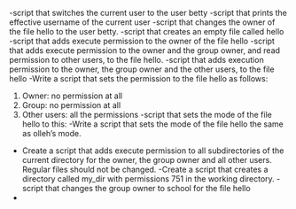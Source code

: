 -script that switches the current user to the user betty
-script that prints the effective username of the current user
-script that changes the owner of the file hello to the user betty.
-script that creates an empty file called hello
-script that adds execute permission to the owner of the file hello
-script that adds execute permission to the owner and the group owner, and read permission to other users, to the file hello.
-script that adds execution permission to the owner, the group owner and the other users, to the file hello
-Write a script that sets the permission to the file hello as follows:
 1. Owner: no permission at all
 2. Group: no permission at all
 3. Other users: all the permissions
-script that sets the mode of the file hello to this:
-Write a script that sets the mode of the file hello the same as olleh’s mode.
- Create a script that adds execute permission to all subdirectories of the current directory for the owner, the group owner and all other users. Regular files should not be changed.
-Create a script that creates a directory called my_dir with permissions 751 in the working directory.
-script that changes the group owner to school for the file hello
- 
